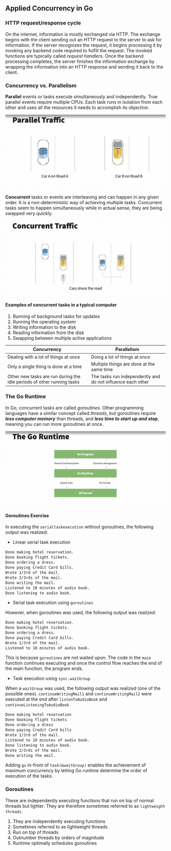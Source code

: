 ## Applied Concurrency in Go

### HTTP request/response cycle

On the internet, information is mostly exchanged via HTTP. The exchange begins with the client sending out an HTTP
request to the server to ask for information. If the server recognizes the request, it begins processing it by invoking
any backend code required to fulfill the request. The invoked functions are typically called _request handlers_. Once
the backend processing completes, the server finishes the information exchange by wrapping the information into an HTTP
response and sending it back to the client.

### Concurrency vs. Parallelism

**Parallel** events or tasks execute simultaneously and independently. True parallel events require multiple CPUs. Each
task runs in isolation from each other and uses all the resources it needs to accomplish its objective.

![img.png](img.png)

**Concurrent** tasks or events are interleaving and can happen in any given order. It is a non-deterministic way of
achieving multiple tasks. Concurrent tasks seem to happen simultaneously while in actual sense, they are being swapped
very quickly.

![img_1.png](img_1.png)

#### Examples of concurrent tasks in a typical computer

1. Running of background tasks for updates
2. Running the operating system
3. Writing information to the disk
4. Reading information from the disk
5. Swapping between multiple active applications

| Concurrency   | Parallelism   |
|---|---|
|  Dealing with a lot of things at once | Doing a lot of things at once   |
| Only a single thing is done at a time  |  Multiple things are done at the same time |
| Other new tasks are run during the idle periods of other running tasks  |  The tasks run independently and do not influence each other |

### The Go Runtime

In Go, concurrent tasks are called _goroutines_. Other programming languages have a similar concept called _threads_,
but goroutines require **_less computer memory_** than threads, and _**less time to start up and stop**_, meaning you
can run more goroutines at once.

![img_2.png](img_2.png)

#### Goroutines Exercise

In executing the `serialtaskexecution` without goroutines, the following output was realized:

- Linear serial task execution

````text
Done making hotel reservation.
Done booking flight tickets.
Done ordering a dress.
Done paying Credit Card bills.
Wrote 1/3rd of the mail.
Wrote 2/3rds of the mail.
Done writing the mail.
Listened to 10 minutes of audio book.
Done listening to audio book.
````

- Serial task execution using `goroutines`

However, when goroutines was used, the following output was realized:

````text
Done making hotel reservation.
Done booking flight tickets.
Done ordering a dress.
Done paying Credit Card bills.
Wrote 1/3rd of the mail.
Listened to 10 minutes of audio book.
````

This is because `goroutines` are not waited upon. The code in the `main` function continues executing and once the
control flow reaches the end of the main function, the program ends.

- Task execution using `sync.waitGroup`

When a `waitGroup` was used, the following output was realized (one of the possible ones).
`continueWritingMail1` and `continueWritingMail2` were executed at the end after `listenToAudioBook`
and `continueListeningToAudioBook`

```text
Done making hotel reservation
Done booking flight tickets
Done ordering a dress
Done paying Credit Card bills
Wrote 1/3rd of the mail.
Listened to 10 minutes of audio book.
Done listening to audio book.
Wrote 2/3rds of the mail.
Done writing the mail.
```

Adding `go` in-front of `task(&waitGroup)` enables the achievement of maximum concurrency by letting Go runtime determine
the order of execution of the tasks.

### Goroutines

These are independently executing functions that run on top of normal threads but lighter. They are therefore sometimes referred to as `lightweight threads`.

1. They are independently executing functions
2. Sometimes referred to as lightweight threads
3. Run on top of threads
4. Outnumber threads by orders of magnitude
5. Runtime optimally schedules goroutines

